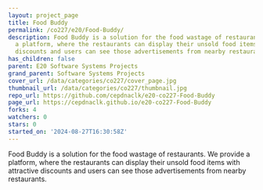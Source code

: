 ```yaml
---
layout: project_page
title: Food Buddy
permalink: /co227/e20/Food-Buddy/
description: Food Buddy is a solution for the food wastage of restaurants. We provide
  a platform, where the restaurants can display their unsold food items with attractive
  discounts and users can see those advertisements from nearby restaurants.
has_children: false
parent: E20 Software Systems Projects
grand_parent: Software Systems Projects
cover_url: /data/categories/co227/cover_page.jpg
thumbnail_url: /data/categories/co227/thumbnail.jpg
repo_url: https://github.com/cepdnaclk/e20-co227-Food-Buddy
page_url: https://cepdnaclk.github.io/e20-co227-Food-Buddy
forks: 4
watchers: 0
stars: 0
started_on: '2024-08-27T16:30:58Z'
---
```


Food Buddy is a solution for the food wastage of restaurants. We provide a platform, where the restaurants can display their unsold food items with attractive discounts and users can see those advertisements from nearby restaurants.